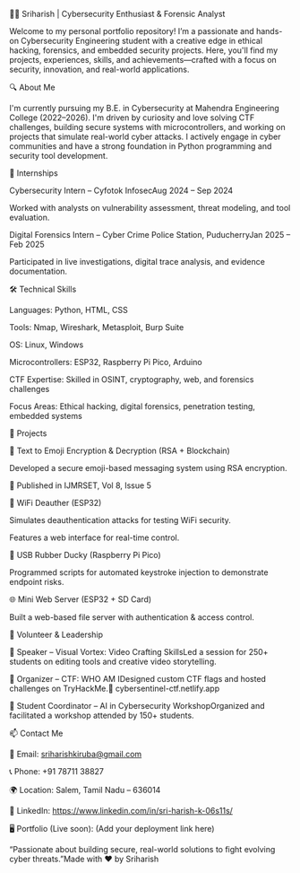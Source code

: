 👨‍💻 Sriharish | Cybersecurity Enthusiast & Forensic Analyst

Welcome to my personal portfolio repository! I’m a passionate and hands-on Cybersecurity Engineering student with a creative edge in ethical hacking, forensics, and embedded security projects. Here, you'll find my projects, experiences, skills, and achievements—crafted with a focus on security, innovation, and real-world applications.

🔍 About Me

I'm currently pursuing my B.E. in Cybersecurity at Mahendra Engineering College (2022–2026). I'm driven by curiosity and love solving CTF challenges, building secure systems with microcontrollers, and working on projects that simulate real-world cyber attacks. I actively engage in cyber communities and have a strong foundation in Python programming and security tool development.

💼 Internships

Cybersecurity Intern – Cyfotok InfosecAug 2024 – Sep 2024

Worked with analysts on vulnerability assessment, threat modeling, and tool evaluation.

Digital Forensics Intern – Cyber Crime Police Station, PuducherryJan 2025 – Feb 2025

Participated in live investigations, digital trace analysis, and evidence documentation.

🛠️ Technical Skills

Languages: Python, HTML, CSS

Tools: Nmap, Wireshark, Metasploit, Burp Suite

OS: Linux, Windows

Microcontrollers: ESP32, Raspberry Pi Pico, Arduino

CTF Expertise: Skilled in OSINT, cryptography, web, and forensics challenges

Focus Areas: Ethical hacking, digital forensics, penetration testing, embedded systems

🔬 Projects

🔐 Text to Emoji Encryption & Decryption (RSA + Blockchain)

Developed a secure emoji-based messaging system using RSA encryption.

📄 Published in IJMRSET, Vol 8, Issue 5

📶 WiFi Deauther (ESP32)

Simulates deauthentication attacks for testing WiFi security.

Features a web interface for real-time control.

🧠 USB Rubber Ducky (Raspberry Pi Pico)

Programmed scripts for automated keystroke injection to demonstrate endpoint risks.

🌐 Mini Web Server (ESP32 + SD Card)

Built a web-based file server with authentication & access control.

📢 Volunteer & Leadership

📣 Speaker – Visual Vortex: Video Crafting SkillsLed a session for 250+ students on editing tools and creative video storytelling.

🎯 Organizer – CTF: WHO AM IDesigned custom CTF flags and hosted challenges on TryHackMe.🔗 cybersentinel-ctf.netlify.app

🤝 Student Coordinator – AI in Cybersecurity WorkshopOrganized and facilitated a workshop attended by 150+ students.

📫 Contact Me

📧 Email: sriharishkiruba@gmail.com

📞 Phone: +91 78711 38827

🌍 Location: Salem, Tamil Nadu – 636014

🔗 LinkedIn: https://www.linkedin.com/in/sri-harish-k-06s11s/

🖥️ Portfolio (Live soon): (Add your deployment link here)

“Passionate about building secure, real-world solutions to fight evolving cyber threats.”Made with ❤️ by Sriharish
